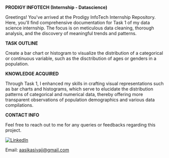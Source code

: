 **PRODIGY INFOTECH (Internship - Datascience)**

Greetings! You've arrived at the Prodigy InfoTech Internship Repository. Here, you'll find comprehensive documentation for Task 1 of my data science internship. The focus is on meticulous data cleaning, thorough analysis, and the discovery of meaningful trends and patterns.

**TASK OUTLINE**

Create a bar chart or histogram to visualize the distribution of a categorical or continuous variable, such as the disctribution of ages or genders in a population.

**KNOWLEDGE ACQUIRED**

Through Task 1, I enhanced my skills in crafting visual representations such as bar charts and histograms, which serve to elucidate the distribution patterns of categorical and numerical data, thereby offering more transparent observations of population demographics and various data compilations.

**CONTACT INFO**

Feel free to reach out to me for any queries or feedbacks regarding this project.

[![LinkedIn](https://img.shields.io/badge/LinkedIn-0077B5?style=flat&logo=linkedin&logoColor=white)](https://www.linkedin.com/in/aasika-es-92502a211/)



Email: aasikasivaji@gmail.com
